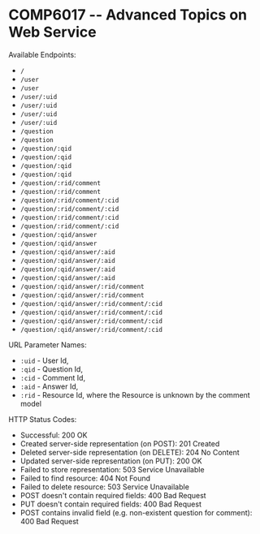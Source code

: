 COMP6017 -- Advanced Topics on Web Service
==========================================

Available Endpoints:

 - `/`
 - `/user`
 - `/user`
 - `/user/:uid`
 - `/user/:uid`
 - `/user/:uid`
 - `/user/:uid`
 - `/question`
 - `/question`
 - `/question/:qid`
 - `/question/:qid`
 - `/question/:qid`
 - `/question/:qid`
 - `/question/:rid/comment`
 - `/question/:rid/comment`
 - `/question/:rid/comment/:cid`
 - `/question/:rid/comment/:cid`
 - `/question/:rid/comment/:cid`
 - `/question/:rid/comment/:cid`
 - `/question/:qid/answer`
 - `/question/:qid/answer`
 - `/question/:qid/answer/:aid`
 - `/question/:qid/answer/:aid`
 - `/question/:qid/answer/:aid`
 - `/question/:qid/answer/:aid`
 - `/question/:qid/answer/:rid/comment`
 - `/question/:qid/answer/:rid/comment`
 - `/question/:qid/answer/:rid/comment/:cid`
 - `/question/:qid/answer/:rid/comment/:cid`
 - `/question/:qid/answer/:rid/comment/:cid`
 - `/question/:qid/answer/:rid/comment/:cid`

URL Parameter Names:

 - `:uid` - User Id,
 - `:qid` - Question Id,
 - `:cid` - Comment Id,
 - `:aid` - Answer Id,
 - `:rid` - Resource Id, where the Resource is unknown by the comment model

HTTP Status Codes:

 - Successful: 200 OK
 - Created server-side representation (on POST): 201 Created
 - Deleted server-side representation (on DELETE): 204 No Content
 - Updated server-side representation (on PUT): 200 OK
 - Failed to store representation: 503 Service Unavailable
 - Failed to find resource: 404 Not Found
 - Failed to delete resource: 503 Service Unavailable
 - POST doesn't contain required fields: 400 Bad Request
 - PUT doesn't contain required fields: 400 Bad Request
 - POST contains invalid field (e.g. non-existent question for comment): 400 Bad Request
